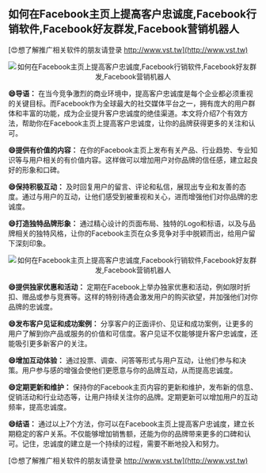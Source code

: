 ## **如何在Facebook主页上提高客户忠诚度,Facebook行销软件,Facebook好友群发,Facebook营销机器人**

[😍想了解推广相关软件的朋友请登录 http://www.vst.tw](http://www.vst.tw)

 <center><img src="https://vst.tw/MP4/tuiguang/png/1.png" alt="如何在Facebook主页上提高客户忠诚度,Facebook行销软件,Facebook好友群发,Facebook营销机器人"></center>

**😄导语：**
在当今竞争激烈的商业环境中，提高客户忠诚度是每个企业都必须重视的关键目标。而Facebook作为全球最大的社交媒体平台之一，拥有庞大的用户群体和丰富的功能，成为企业提升客户忠诚度的绝佳渠道。本文将介绍7个有效方法，帮助你在Facebook主页上提高客户忠诚度，让你的品牌获得更多的关注和认可。

**😄提供有价值的内容：**
在你的Facebook主页上发布有关产品、行业趋势、专业知识等与用户相关的有价值内容。这样做可以增加用户对你品牌的信任感，建立起良好的形象和口碑。

**😄保持积极互动：**
及时回复用户的留言、评论和私信，展现出专业和友善的态度。通过与用户的互动，让他们感受到被重视和关心，进而增强他们对你品牌的忠诚度。

**😄打造独特品牌形象：**
通过精心设计的页面布局、独特的Logo和标语，以及与品牌相关的独特风格，让你的Facebook主页在众多竞争对手中脱颖而出，给用户留下深刻印象。

 <center><img src="https://vst.tw/MP4/tuiguang/png/0.png" alt="如何在Facebook主页上提高客户忠诚度,Facebook行销软件,Facebook好友群发,Facebook营销机器人"></center>

**😄提供独家优惠和活动：**
定期在Facebook上举办独家优惠和活动，例如限时折扣、赠品或参与竞赛等。这样的特别待遇会激发用户的购买欲望，并加强他们对你品牌的忠诚度。

**😄发布客户见证和成功案例：**
分享客户的正面评价、见证和成功案例，让更多的用户了解到你产品或服务的价值和可信度。客户见证不仅能够提升客户忠诚度，还能吸引更多新客户的关注。

**😄增加互动体验：**
通过投票、调查、问答等形式与用户互动，让他们参与和决策。用户参与感的增强会使他们更愿意与你的品牌互动，从而提高忠诚度。

**😄定期更新和维护：**
保持你的Facebook主页内容的更新和维护，发布新的信息、促销活动和行业动态等，让用户持续关注你的品牌。定期更新可以增加用户的互动频率，提高忠诚度。

**😄结语：**
通过以上7个方法，你可以在Facebook主页上提高客户忠诚度，建立长期稳定的客户关系。不仅能够增加销售额，还能为你的品牌带来更多的口碑和认可。记住，忠诚度的建立是一个持续的过程，需要不断地投入和努力。

[😍想了解推广相关软件的朋友请登录 http://www.vst.tw](http://www.vst.tw)



